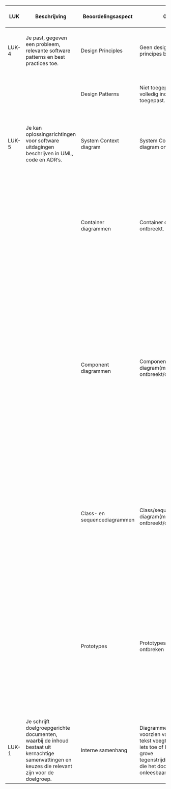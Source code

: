 | LUK  | Beschrijving | Beoordelingsaspect | 0 | 1 | 4 | 6 | 8 | 10 | Weging | Oordeel per aspect |
|------|-------------|--------------------|---|---|---|---|---|----|--------|-------------------|
| LUK-4 | Je past, gegeven een probleem, relevante software patterns en best practices toe. | Design Principles | Geen design principes benoemd. | Nauwelijks design principes benoemd. | Design principes benoemd maar zijn niet passend voor de casus of nauwelijks zichtbaar toegepast. | Design principes benoemd en deels correct toegepast. | Design principes benoemd en overwegend correct toegepast. | Design principes benoemd en volledig correct toegepast. | 15% | |
|  |  | Design Patterns | Niet toegepast of volledig incorrect toegepast. | Grotendeels incorrect toegepast. | Slechts 1 of 2 patterns toegepast waarvan maximaal 1 correct toegepast. | 3 patterns toegepast waarvan minimaal 1 correct en 2 deels correct. | 3 patterns toegepast waarvan minimaal 2 correct en 1 deels correct. | 3 patterns correct toegepast. | 15% | |
| LUK-5 | Je kan oplossingsrichtingen voor software uitdagingen beschrijven in UML, code en ADR’s. | System Context diagram | System Context diagram ontbreekt | Diagram mist een of meerdere actoren of een meerderheid aan externe systemen. | Diagram bevat alle actoren en het systeem maar mist een of meerdere externe systemen. | Diagram bevat alle actoren, het systeem en externe systemen maar mist meerdere relaties of meerdere labels zijn niet volledig beschrijvend. | Diagram bevat alle actoren, het systeem en externe systemen maar mist een enkele relatie of een niet volledig beschrijvend label. | Diagram bevat alle actoren, het systeem en externe systemen inclusief beschrijvende labels en relaties. | 5% | |
|  |  | Container diagrammen | Container diagram ontbreekt. | Diagram mist essentiële containers of de labels op relaties ontbreken. | Er is een statisch container diagram waarin een of meerdere containers missen, de labels bij de onderlinge relaties onvoldoende beschrijvend zijn of er geen enkel dynamisch container diagram is. | Er is een statisch container diagram waarin alle containers zijn opgenomen, inclusief onderlinge relaties waarbij de labels niet volledig beschrijvend zijn. Er is 1 dynamisch container diagram dat volledig past bij de gekozen ontwerpvraag. | Er is een statisch container diagram waarin alle containers zijn opgenomen, inclusief onderlinge relaties en beschrijvende labels. Er zijn 2 dynamische container diagrammen die grotendeels passen bij de gekozen ontwerpvragen. | Er is een statisch container diagram waarin alle containers zijn opgenomen, inclusief onderlinge relaties en beschrijvende labels. Er zijn 3 dynamische container diagrammen die volledig passen bij de gekozen ontwerpvragen. | 5% | |
|  |  | Component diagrammen | Component diagram(men) ontbreekt/ontbreken. | Slechts 1 ontwerpvraag wordt gedekt door een component diagram of essentiële componenten ontbreken in component diagrammen of labels op relaties en op componenten ontbreken. | Niet alle, maar wel enkele ontwerpvragen worden gedekt door een component diagram of minder dan de helft van de componenten en hun onderlinge relaties zijn beschreven met labels of de labels zijn nauwelijks beschrijvend of een overkoepelend component diagram ontbreekt. | Per ontwerpvraag is er 1 componentdiagram opgenomen waarbij vrijwel alle componenten en hun onderlinge relaties beschreven zijn met labels die niet volledig beschrijvend zijn. Daarnaast is er 1 overkoepelend component diagram waarin vrijwel alle ontwerpvragen verwerkt zijn waarbij meerdere onderdelen niet volledig met labels beschreven zijn. Van een deel van de componenten is duidelijk in welke container ze actief zijn. | Per ontwerpvraag is er 1 componentdiagram opgenomen waarbij alle componenten en hun onderlinge relaties volledig beschreven zijn met passende labels. Daarnaast is er 1 overkoepelend component diagram waarin vrijwel alle ontwerpvragen verwerkt zijn waarbij enkele onderdelen niet volledig met labels beschreven zijn. Van vrijwel alle componenten is duidelijk in welke container ze actief zijn. | Per ontwerpvraag is er 1 componentdiagram opgenomen waarbij alle componenten en hun onderlinge relaties volledig beschreven zijn met passende labels. Daarnaast is er 1 overkoepelend component diagram waarin alle ontwerpvragen verwerkt zijn dat voldoet aan dezelfde eisen als de losse diagrammen. Van alle componenten is duidelijk in welke container ze actief zijn. | 10% | |
|  |  | Class- en sequencediagrammen | Class/sequence diagram(men) ontbreekt/ontbreken. | Er bestaan class of sequencediagrammen maar er is geen relatie met de ontwerpvraag of meerdere UML diagrammen zijn incorrect. | Voor een minderheid van ontwerpvragen is 1 component uitgewerkt of er is minimaal 1 UML class diagram incorrect of minimaal 1 UML sequence diagram is incorrect. | Voor de meerderheid van ontwerpvragen is 1 component uitgewerkt in een grotendeels correct UML class diagram en minimaal 1 grotendeels correct sequence diagram dat een detaillering is van het component in classes, modules, functies of andere primaire bouwblokken. | Per ontwerpvraag is 1 component uitgewerkt in een grotendeels correct UML class diagram en minimaal 1 grotendeels correct sequence diagram dat een detaillering is van het component in classes, modules, functies of andere primaire bouwblokken. | Per ontwerpvraag is 1 component uitgewerkt in een correct UML class diagram en minimaal 1 correct sequence diagram dat een detaillering is van het component in classes, modules, functies of andere primaire bouwblokken. | 5% | |
|  |  | Prototypes | Prototypes ontbreken | Prototypes bestaan alleen in code maar hebben geen relatie met design patterns of een ontwerpvraag of zijn in het geheel niet demonstreerbaar. | Voor een minderheid van ontwerpvragen is voor 1 design pattern een prototype gebouwd of meerdere prototypes werken niet of zijn niet demonstreerbaar of de broncode komt onvoldoende overeen met het class- en sequencediagram. | Voor de meerderheid van ontwerpvragen is voor 1 design pattern een grotendeels werkend prototype dat aantoont in hoeverre het pattern een passende oplossing is. De prototypes zijn alleen op losse branches demonstreerbaar. De broncode komt grotendeels overeen met het class- en sequencediagram. | Voor de meerderheid van ontwerpvragen is voor 1 design pattern een werkend prototype dat aantoont in hoeverre het pattern een passende oplossing is. Meerdere maar niet alle prototypes zijn demonstreerbaar vanaf de main branch. De broncode komt vrijwel volledig overeen met het class- en sequencediagram. | Per ontwerpvraag is voor 1 design pattern een werkend prototype dat aantoont in hoeverre het pattern een passende oplossing is. Alle prototypes zijn geïntegreerd demonstreerbaar vanaf de main branch. De broncode komt volledig overeen met het class- en sequencediagram. | 10% | |
| LUK-1 | Je schrijft doelgroepgerichte documenten, waarbij de inhoud bestaat uit kernachtige samenvattingen en keuzes die relevant zijn voor de doelgroep. | Interne samenhang | Diagrammen zijn niet voorzien van tekst, tekst voegt nergens iets toe of bevat grove tegenstrijdigheden die het document onleesbaar maken. | Tekst bij vrijwel alle diagrammen voegt niets toe aan het plaatje. Toelichtingen benoemen nauwelijks de scope. Toelichtingen bevatten veel tegenstrijdigheden. | Tekst bij de minderheid van de diagrammen beschrijft naast de elementen van het diagram een keuze, motivatie of iets wat niet in het plaatje staat. | Tekst bij de meerderheid van de diagrammen beschrijft naast de elementen van het diagram een keuze, motivatie of iets wat niet in het plaatje staat. | Tekst bij vrijwel alle diagrammen beschrijft naast de elementen van het diagram een keuze, motivatie of iets wat niet in het plaatje staat. | Tekst bij alle diagrammen beschrijft naast de elementen van het diagram een keuze, motivatie of iets wat niet in het plaatje staat. | 10% | |